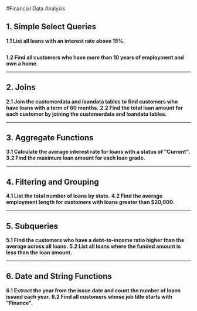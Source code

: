 
#Financial Data Analysis

## 1. Simple Select Queries

**1.1 List all loans with an interest rate above 15%.**

```sql

```
**1.2 Find all customers who have more than 10 years of employment and own a home.**
***

## 2. Joins

**2.1 Join the customerdata and loandata tables to find customers who have loans with a term of 60 months.**
**2.2 Find the total loan amount for each customer by joining the customerdata and loandata tables.**
***

## 3. Aggregate Functions

**3.1 Calculate the average interest rate for loans with a status of "Current".**
**3.2 Find the maximum loan amount for each loan grade.**
***

## 4. Filtering and Grouping

**4.1 List the total number of loans by state.**
**4.2 Find the average employment length for customers with loans greater than $20,000.**
***

## 5. Subqueries

**5.1 Find the customers who have a debt-to-income ratio higher than the average across all loans.**
**5.2 List all loans where the funded amount is less than the loan amount.**
***

## 6. Date and String Functions

**6.1 Extract the year from the issue date and count the number of loans issued each year.**
**6.2 Find all customers whose job title starts with "Finance".**
